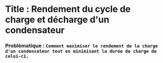 # Title : Rendement du cycle de charge et décharge d'un condensateur
### Problèmatique : `Comment maximiser le rendement de la charge d'un condensateur tout en minimisant la durée de charge de celui-ci.`
